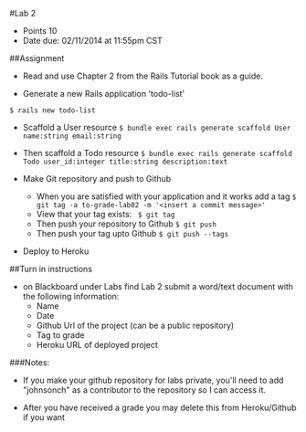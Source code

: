 #Lab 2
* Points 10
* Date due: 02/11/2014 at 11:55pm CST

##Assignment
* Read and use Chapter 2 from the Rails Tutorial book as a guide.

* Generate a new Rails application 'todo-list'
```
$ rails new todo-list
```

* Scaffold a User resource ``` $ bundle exec rails generate scaffold User name:string email:string ```

* Then scaffold a Todo resource ```$ bundle exec rails generate scaffold Todo user_id:integer title:string description:text```

* Make Git repository and push to Github

  * When you are satisfied with your application and it works add a tag ``` $ git tag -a to-grade-lab02 -m '<insert a commit message>' ```
  * View that your tag exists: ``` $ git tag``` 
  * Then push your repository to Github ```$ git push```
  * Then push your tag upto Github ```$ git push --tags ```

* Deploy to Heroku


##Turn in instructions
* on Blackboard under Labs find Lab 2 submit a word/text document with the following information:
  * Name
  * Date
  * Github Url of the project (can be a public repository)
  * Tag to grade
  * Heroku URL of deployed project

###Notes:
* If you make your github repository for labs private, you'll need to add "johnsonch" as a contributor to the repository so I can access it.

* After you have received a grade you may delete this from Heroku/Github if you want
